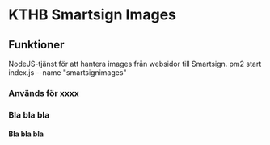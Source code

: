 # KTHB Smartsign Images

## Funktioner
 NodeJS-tjänst för att hantera images från websidor till Smartsign.
 pm2 start index.js --name "smartsignimages"
 
### Används för xxxx

### Bla bla bla

#### Bla bla bla